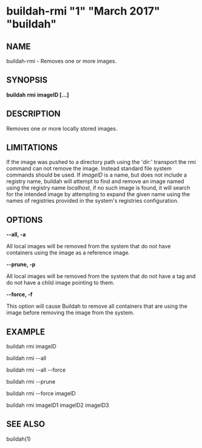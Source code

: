 # buildah-rmi "1" "March 2017" "buildah"

## NAME
buildah\-rmi - Removes one or more images.

## SYNOPSIS
**buildah** **rmi** **imageID [...]**

## DESCRIPTION
Removes one or more locally stored images.

## LIMITATIONS
If the image was pushed to a directory path using the 'dir:' transport
the rmi command can not remove the image.  Instead standard file system
commands should be used.
If _imageID_ is a name, but does not include a registry name, buildah will attempt to find and remove an image named using the registry name *localhost*, if no such image is found, it will search for the intended image by attempting to expand the given name using the names of registries provided in the system's registries configuration.

## OPTIONS

**--all, -a**

All local images will be removed from the system that do not have containers using the image as a reference image.

**--prune, -p**

All local images will be removed from the system that do not have a tag and do not have a child image pointing to them.

**--force, -f**

This option will cause Buildah to remove all containers that are using the image before removing the image from the system.

## EXAMPLE

buildah rmi imageID

buildah rmi --all

buildah rmi --all --force

buildah rmi --prune

buildah rmi --force imageID

buildah rmi imageID1 imageID2 imageID3

## SEE ALSO
buildah(1)
